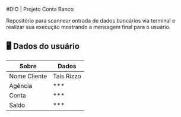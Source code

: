 #DIO | Projeto Conta Banco

Repositório para scannear entrada de dados bancários via terminal e realizar sua execução mostrando a mensagem final para o usuário.



## 🖥️ Dados do usuário 

|Sobre | Dados |
|------|---------|
|Nome Cliente| Tais Rizzo|
|Agência | ***|
|Conta|***|
|Saldo|***|